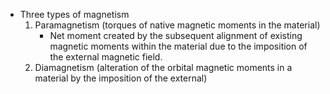 - Three types of magnetism
  1.  Paramagnetism (torques of native magnetic moments in the material)
      - Net moment created by the subsequent alignment of existing magnetic moments within the material due to the imposition of the external magnetic field.
  2.  Diamagnetism (alteration of the orbital magnetic moments in a material by the imposition of the external)
